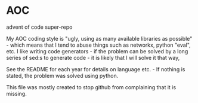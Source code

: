 # AOC
advent of code super-repo

My AOC coding style is "ugly, using as many available libraries as possible" - which means that I tend to abuse things such as networkx, python "eval", etc.
I like writing code generators - if the problem can be solved by a long series of sed:s to generate code - it is likely that I will solve it that way,

See the README for each year for details on language etc. - If nothing is stated, the problem was solved using python.

This file was mostly created to stop github from complaining that it is missing.
